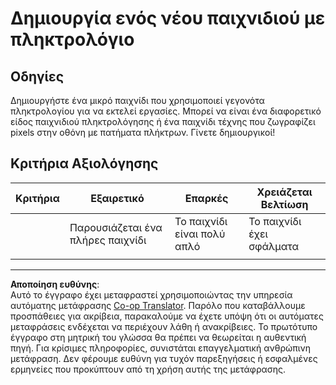 <!--
CO_OP_TRANSLATOR_METADATA:
{
  "original_hash": "de5384c118e15e4d1d0eaa00fc01b112",
  "translation_date": "2025-08-26T23:19:10+00:00",
  "source_file": "4-typing-game/typing-game/assignment.md",
  "language_code": "el"
}
-->
# Δημιουργία ενός νέου παιχνιδιού με πληκτρολόγιο

## Οδηγίες

Δημιουργήστε ένα μικρό παιχνίδι που χρησιμοποιεί γεγονότα πληκτρολογίου για να εκτελεί εργασίες. Μπορεί να είναι ένα διαφορετικό είδος παιχνιδιού πληκτρολόγησης ή ένα παιχνίδι τέχνης που ζωγραφίζει pixels στην οθόνη με πατήματα πλήκτρων. Γίνετε δημιουργικοί!

## Κριτήρια Αξιολόγησης

| Κριτήρια | Εξαιρετικό               | Επαρκές                  | Χρειάζεται Βελτίωση |
| -------- | ------------------------ | ------------------------ | ------------------- |
|          | Παρουσιάζεται ένα πλήρες παιχνίδι | Το παιχνίδι είναι πολύ απλό | Το παιχνίδι έχει σφάλματα |
|          |                          |                          |                     |

---

**Αποποίηση ευθύνης**:  
Αυτό το έγγραφο έχει μεταφραστεί χρησιμοποιώντας την υπηρεσία αυτόματης μετάφρασης [Co-op Translator](https://github.com/Azure/co-op-translator). Παρόλο που καταβάλλουμε προσπάθειες για ακρίβεια, παρακαλούμε να έχετε υπόψη ότι οι αυτόματες μεταφράσεις ενδέχεται να περιέχουν λάθη ή ανακρίβειες. Το πρωτότυπο έγγραφο στη μητρική του γλώσσα θα πρέπει να θεωρείται η αυθεντική πηγή. Για κρίσιμες πληροφορίες, συνιστάται επαγγελματική ανθρώπινη μετάφραση. Δεν φέρουμε ευθύνη για τυχόν παρεξηγήσεις ή εσφαλμένες ερμηνείες που προκύπτουν από τη χρήση αυτής της μετάφρασης.